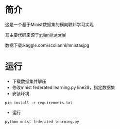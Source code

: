 # 简介
这是一个基于Minist数据集的横向联邦学习实现

其主要代码来源于[stijani/tutorial](https://github.com/stijani/tutorial)

数据下载:kaggle.com/scolianni/mnistasjpg

# 运行

- 下载数据集并解压
- 修改mnist federated learning.py line29，指定数据集
- 安装环境

```
pip install -r requirements.txt
```

- 运行

```
python mnist federated learning.py
```

